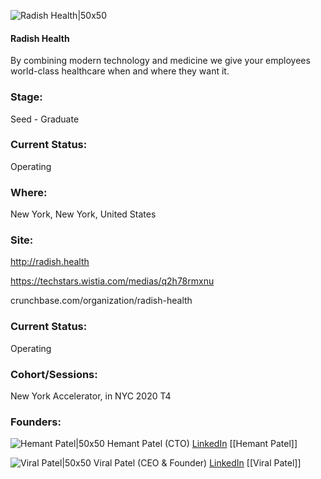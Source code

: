 

![Radish Health|50x50](https://apimg.techstars.com/connect/images/image_files/62aa4195303efe0663bb2097/original/logotechstarts.png)

#### Radish Health
By combining modern technology and medicine we give your employees world-class healthcare when and where they want it.

### Stage: 
Seed - Graduate 

### Current Status: 
Operating

### Where:
New York, New York, United States

### Site:
http://radish.health

https://techstars.wistia.com/medias/q2h78rmxnu

crunchbase.com/organization/radish-health

### Current Status: 
Operating

### Cohort/Sessions: 
New York Accelerator, in NYC 2020 T4

### Founders: 

![Hemant Patel|50x50](https://apimg.techstars.com/connect/images/image_files/5ede7867a36c11612f00001b/original/hemant-pic.jpg) Hemant Patel (CTO) [LinkedIn](https://linkedin.com/in/patelhemant) [[Hemant Patel]]

![Viral Patel|50x50](https://apimg.techstars.com/connect/images/image_files/5ed13e1ba36c114cae000007/original/Viral_Picture.png) Viral Patel (CEO & Founder) [LinkedIn](https://linkedin.com/in/viral-patel-19831939) [[Viral Patel]]


